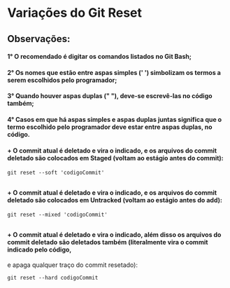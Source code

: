# Variações do Git Reset

## Observações:

#### 1° O recomendado é digitar os comandos listados no Git Bash;

#### 2° Os nomes que estão entre aspas simples (' ') simbolizam os termos a serem escolhidos pelo programador;

#### 3° Quando houver aspas duplas (" "), deve-se escrevê-las no código também;

#### 4° Casos em que há aspas simples e aspas duplas juntas significa que o termo escolhido pelo programador deve estar entre aspas duplas, no código.

#### + O commit atual é deletado e vira o indicado, e os arquivos do commit deletado são colocados em Staged (voltam ao estágio antes do commit):
```
git reset --soft 'codigoCommit'

```
##

#### + O commit atual é deletado e vira o indicado, e os arquivos do commit deletado são colocados em Untracked (voltam ao estágio antes do add):
```
git reset --mixed 'codigoCommit'

```
##

#### + O commit atual é deletado e vira o indicado, além disso os arquivos do commit deletado são deletados também (literalmente vira o commit indicado pelo código, 
e apaga qualquer traço do commit resetado):
```
git reset --hard codigoCommit

```
##
